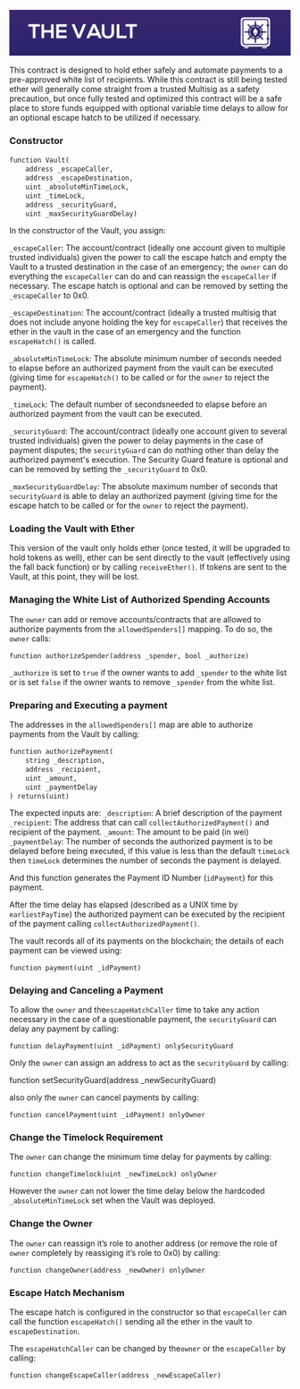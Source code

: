 ![Vault](readme-header.png)

This contract is designed to hold ether safely and automate payments to a pre-approved white list of recipients. While this contract is still being tested ether will generally come straight from a trusted Multisig as a safety precaution, but once fully tested and optimized this contract will be a safe place to store funds equipped with optional variable time delays to allow for an optional escape hatch to be utilized if necessary.



### Constructor

    function Vault(
        address _escapeCaller,
        address _escapeDestination,
        uint _absoluteMinTimeLock,
        uint _timeLock,
        address _securityGuard,
        uint _maxSecurityGuardDelay) 

In the constructor of the Vault, you assign: 

`_escapeCaller`: The account/contract (ideally one account given to multiple trusted individuals) given the power to call the escape hatch and empty the Vault to a trusted destination in the case of an emergency; the `owner` can do everything the `escapeCaller` can do and can reassign the `escapeCaller` if necessary. The escape hatch is optional and can be removed by setting the `_escapeCaller` to 0x0.

`_escapeDestination`: The account/contract (ideally a trusted multisig that does not include anyone holding the key for `escapeCaller`) that receives the ether in the vault in the case of an emergency and the function `escapeHatch()` is called.

`_absoluteMinTimeLock`: The absolute minimum number of seconds needed to elapse before an authorized payment from the vault can be executed (giving time for `escapeHatch()` to be called or for the `owner` to reject the payment).

`_timeLock`: The default number of secondsneeded to elapse before an authorized payment from the vault can be executed.

`_securityGuard`: The account/contract (ideally one account given to several trusted individuals) given the power to delay payments in the case of payment disputes; the `securityGuard` can do nothing other than delay the authorized payment's execution. The Security Guard feature is optional and can be removed by setting the `_securityGuard` to 0x0.

`_maxSecurityGuardDelay`: The absolute maximum number of seconds that `securityGuard` is able to delay an authorized payment (giving time for the escape hatch to be called or for the `owner` to reject the payment).
    



### Loading the Vault with Ether

This version of the vault only holds ether (once tested, it will be upgraded to hold tokens as well), ether can be sent directly to the vault (effectively using the fall back function) or by calling `receiveEther()`. If tokens are sent to the Vault, at this point, they will be lost. 

### Managing the White List of Authorized Spending Accounts

The `owner` can add or remove accounts/contracts that are allowed to authorize payments from the `allowedSpenders[]` mapping. To do so, the `owner` calls: 

    function authorizeSpender(address _spender, bool _authorize)

`_authorize` is set to `true` if the owner wants to add `_spender` to the white list or is set `false` if the owner wants to remove `_spender` from the white list. 

### Preparing and Executing a payment

The addresses in the `allowedSpenders[]` map are able to authorize payments from the Vault by calling:

    function authorizePayment(
        string _description,
        address _recipient,
        uint _amount,
        uint _paymentDelay
    ) returns(uint)

The expected inputs are: 
`_description`: A brief description of the payment 
`_recipient`: The address that can call `collectAuthorizedPayment()` and recipient of the payment.
`_amount`: The amount to be paid (in wei)
`_paymentDelay`: The number of seconds the authorized payment is to be delayed before being executed, if this value is less than the default `timeLock` then `timeLock` determines the number of seconds the payment is delayed.

And this function generates the Payment ID Number (`idPayment`) for this payment. 

After the time delay has elapsed (described as a UNIX time by `earliestPayTime`) the authorized payment can be executed by the recipient of the payment calling `collectAuthorizedPayment()`.

The vault records all of its payments on the blockchain; the details of each payment can be viewed using:

    function payment(uint _idPayment)

### Delaying and Canceling a Payment

To allow the `owner` and the`escapeHatchCaller` time to take any action necessary in the case of a questionable payment, the `securityGuard` can delay any payment by calling:

    function delayPayment(uint _idPayment) onlySecurityGuard

Only the `owner` can assign an address to act as the `securityGuard` by calling:

   function setSecurityGuard(address _newSecurityGuard)

also only the `owner` can cancel payments by calling:

    function cancelPayment(uint _idPayment) onlyOwner

### Change the Timelock Requirement

The `owner` can change the minimum time delay for payments by calling:

    function changeTimelock(uint _newTimeLock) onlyOwner

However the `owner` can not lower the time delay below the hardcoded `_absoluteMinTimeLock` set when the Vault was deployed.


### Change the Owner

The `owner` can reassign it’s role to another address (or remove the role of `owner` completely by reassiging it’s role to 0x0) by calling:

    function changeOwner(address _newOwner) onlyOwner

### Escape Hatch Mechanism

The escape hatch is configured in the constructor so that `escapeCaller` can call
the function `escapeHatch()` sending all the ether in the vault to `escapeDestination`.

The `escapeHatchCaller` can be changed by the`owner` or the `escapeCaller` by calling:

    function changeEscapeCaller(address _newEscapeCaller)
